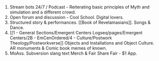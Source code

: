 1. Stream bots 24/7 / Podcast - Reiterating basic principles of Myth and simulation and a different crowd.
2. Open forum and discussion - Cool School. Digital lovers.
3. Structured story & performances. [[Book of Revelamasians]]. Songs & Dance.
4. [[1 - General Sections/Emergent Centers Logseq/pages/Emergent Centers/2B - EmCenOrdered/4 - Culture/Postwork Theology/Postworkverse]] Objects and Installations and Object Culture. AR monuments & Comic book memes of known. 
5. MoAss. Subversion slang text Merch & Fair Share Fair - $1 App.
